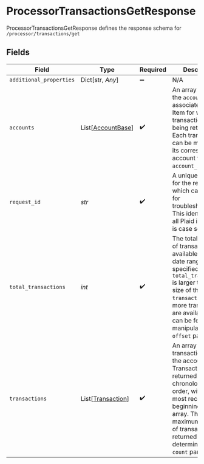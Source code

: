 # ProcessorTransactionsGetResponse

ProcessorTransactionsGetResponse defines the response schema for `/processor/transactions/get`


## Fields

| Field                                                                                                                                                                                                                                                | Type                                                                                                                                                                                                                                                 | Required                                                                                                                                                                                                                                             | Description                                                                                                                                                                                                                                          |
| ---------------------------------------------------------------------------------------------------------------------------------------------------------------------------------------------------------------------------------------------------- | ---------------------------------------------------------------------------------------------------------------------------------------------------------------------------------------------------------------------------------------------------- | ---------------------------------------------------------------------------------------------------------------------------------------------------------------------------------------------------------------------------------------------------- | ---------------------------------------------------------------------------------------------------------------------------------------------------------------------------------------------------------------------------------------------------- |
| `additional_properties`                                                                                                                                                                                                                              | Dict[str, *Any*]                                                                                                                                                                                                                                     | :heavy_minus_sign:                                                                                                                                                                                                                                   | N/A                                                                                                                                                                                                                                                  |
| `accounts`                                                                                                                                                                                                                                           | List[[AccountBase](../../models/shared/accountbase.md)]                                                                                                                                                                                              | :heavy_check_mark:                                                                                                                                                                                                                                   | An array containing the `accounts` associated with the Item for which transactions are being returned. Each transaction can be mapped to its corresponding account via the `account_id` field.                                                       |
| `request_id`                                                                                                                                                                                                                                         | *str*                                                                                                                                                                                                                                                | :heavy_check_mark:                                                                                                                                                                                                                                   | A unique identifier for the request, which can be used for troubleshooting. This identifier, like all Plaid identifiers, is case sensitive.                                                                                                          |
| `total_transactions`                                                                                                                                                                                                                                 | *int*                                                                                                                                                                                                                                                | :heavy_check_mark:                                                                                                                                                                                                                                   | The total number of transactions available within the date range specified. If `total_transactions` is larger than the size of the `transactions` array, more transactions are available and can be fetched via manipulating the `offset` parameter. |
| `transactions`                                                                                                                                                                                                                                       | List[[Transaction](../../models/shared/transaction.md)]                                                                                                                                                                                              | :heavy_check_mark:                                                                                                                                                                                                                                   | An array containing transactions from the account. Transactions are returned in reverse chronological order, with the most recent at the beginning of the array. The maximum number of transactions returned is determined by the `count` parameter. |